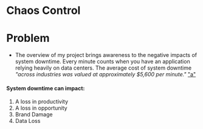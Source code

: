 # Chaos Control

# Problem

- The overview of my project brings awareness to the negative impacts of system downtime. Every minute counts when you have an application relying heavily on data centers.  The average cost of system downtime *"across industries was valued at approximately *$5,600 per minute*."* ["a"](https://docs.github.com/en/free-pro-team@latest/github/writing-on-github/basic-writing-and-formatting-syntax#links)
#### System downtime can impact:
  1. A loss in productivity
  2. A loss in opportunity
  3. Brand Damage
  4. Data Loss
  
